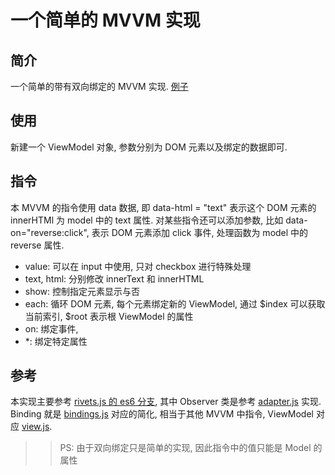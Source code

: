 # 一个简单的 MVVM 实现

## 简介

一个简单的带有双向绑定的 MVVM 实现.
[例子](https://445141126.github.io/mvvm/)


## 使用
新建一个 ViewModel 对象, 参数分别为 DOM 元素以及绑定的数据即可.

## 指令

本 MVVM 的指令使用 data 数据, 即 data-html = "text" 表示这个 DOM 元素的 innerHTMl 为 model 中的 text 属性.
对某些指令还可以添加参数, 比如 data-on="reverse:click", 表示 DOM 元素添加 click 事件, 处理函数为 model 中的 reverse 属性.

- value: 可以在 input 中使用, 只对 checkbox 进行特殊处理
- text, html: 分别修改 innerText 和 innerHTML
- show: 控制指定元素显示与否
- each: 循环 DOM 元素, 每个元素绑定新的 ViewModel, 通过 $index 可以获取当前索引, $root 表示根 ViewModel 的属性
- on: 绑定事件,
- *: 绑定特定属性

## 参考
本实现主要参考 [rivets.js 的 es6 分支](https://github.com/mikeric/rivets/tree/es6), 其中 Observer 类是参考 [adapter.js](https://github.com/mikeric/rivets/blob/es6/src/adapter.js) 实现.
Binding 就是 [bindings.js](https://github.com/mikeric/rivets/blob/es6/src/bindings.js) 对应的简化, 相当于其他 MVVM 中指令, ViewModel 对应 [view.js](https://github.com/mikeric/rivets/blob/es6/src/view.js).

>> PS: 由于双向绑定只是简单的实现, 因此指令中的值只能是 Model 的属性